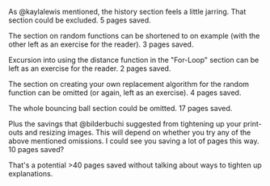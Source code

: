 As @kaylalewis mentioned, the history section feels a little jarring. That section could be excluded. 5 pages saved.

The section on random functions can be shortened to on example (with the other left as an exercise for the reader). 3 pages saved.

Excursion into using the distance function in the "For-Loop" section can be left as an exercise for the reader. 2 pages saved.

The section on creating your own replacement algorithm for the random function can be omitted (or again, left as an exercise). 4 pages saved.

The whole bouncing ball section could be omitted. 17 pages saved.

Plus the savings that @bilderbuchi suggested from tightening up your print-outs and resizing images. This will depend on whether you try any of the above mentioned omissions. I could see you saving a lot of pages this way. 10 pages saved?

That's a potential >40 pages saved without talking about ways to tighten up explanations.

